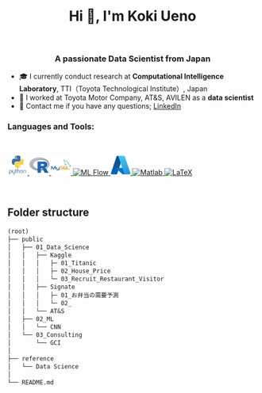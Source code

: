 <h1 align="center">Hi 👋, I'm Koki Ueno</h1>
&nbsp;

<h3 align="center">A passionate Data Scientist from Japan</h3>

- 🎓  I currently conduct research at **Computational Intelligence Laboratory**, TTI（Toyota Technological Institute）, Japan
- 🌱  I worked at Toyota Motor Company, AT&S, AVILEN as a **data scientist**
- 💬  Contact me if you have any questions; [LinkedIn](https://www.linkedin.com/in/koki-ueno-142b47281)

<h3 align="left">Languages and Tools:</h3>
&nbsp;
<p align="left">
  <a href="https://www.python.org" target="_blank" rel="noopener"> <img src="https://raw.githubusercontent.com/devicons/devicon/master/icons/python/python-original-wordmark.svg" alt="python"   width="40" height="40" /> </a>
  <a href="https://www.r-project.org" target="_blank" rel="noopener"> <img src="https://raw.githubusercontent.com/devicons/devicon/master/icons/r/r-original.svg" alt="R" width="40"       height="40"> </a>
  <a href="https://www.mysql.com/" target="_blank" rel="noopener"> <img src="https://raw.githubusercontent.com/devicons/devicon/master/icons/mysql/mysql-original-wordmark.svg" alt="SQL" width="40" height="40"> </a>
  <a href="https://mlflow.org" target="_blank" rel="noopener"> <img src="https://avatars.githubusercontent.com/u/35743529?s=200&v=4" alt="ML Flow" width="40" height="40"> </a>
  <a href="https://azure.microsoft.com/en-us/services/devops/" target="_blank" rel="noopener"> <img src="https://raw.githubusercontent.com/devicons/devicon/master/icons/azure/azure-original.svg" alt="Azure DevOps" width="40" height="40"> </a>
  <a href="https://www.mathworks.com/products/matlab.html" target="_blank" rel="noopener"> <img src="https://upload.wikimedia.org/wikipedia/commons/2/21/Matlab_Logo.png" alt="Matlab" width="40" height="40"> </a>
  <a href="https://www.latex-project.org" target="_blank" rel="noopener"> <img src="https://upload.wikimedia.org/wikipedia/commons/9/92/LaTeX_logo.svg" alt="LaTeX" width="40" height="40"> </a></p>
&nbsp;

## Folder structure

```
(root)
├── public
│   ├── 01_Data_Science
│   │   ├── Kaggle
│   │   │   ├─ 01_Titanic
│   │   │   ├─ 02_House_Price
│   │   │   └─ 03_Recruit_Restaurant_Visitor
│   │   ├── Signate
│   │   │   ├─ 01_お弁当の需要予測
│   │   │   └─ 02_
│   │   └── AT&S
│   ├── 02_ML
│   │   └── CNN
│   └── 03_Consulting
│       └── GCI
│
├── reference
│   └── Data Science     
│
└── README.md
```
